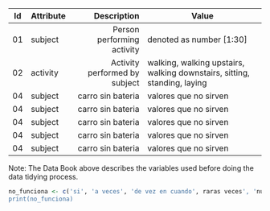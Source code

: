 

| Id  |    Attribute     |     Description  | Value  |
| --- |:---------------- |-----------------------:| ----------------------------|
|  01 |  subject   |Person performing activity | denoted as number [1:30]   |
|  02 |  activity   |Activity performed by subject | walking, walking upstairs, walking downstairs, sitting, standing, laying |
|  04 |  subject   |   carro sin bateria    |  valores que no sirven   |
|  04 |  subject   |   carro sin bateria    |  valores que no sirven   |
|  04 |  subject   |   carro sin bateria    |  valores que no sirven   |
|  04 |  subject   |   carro sin bateria    |  valores que no sirven   |
|  04 |  subject   |   carro sin bateria    |  valores que no sirven   |




Note: The Data Book above describes the variables used before doing the data tidying process.

```R
no_funciona <- c('si', 'a veces', 'de vez en cuando', raras veces', 'nunca')
print(no_funciona)
```

